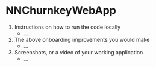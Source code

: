 # NNChurnkeyWebApp
1. Instructions on how to run the code locally
   - ...
3. The above onboarding improvements you would make
   - ...
5. Screenshots, or a video of your working application
   - ...

